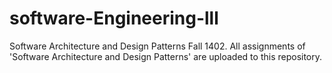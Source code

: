 # software-Engineering-lll
Software Architecture and Design Patterns Fall 1402.
All assignments of 'Software Architecture and Design Patterns' are uploaded to this repository.
